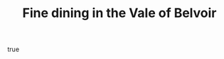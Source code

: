 ---
layout: home
title:  "Fine dining in the Vale of Belvoir"
bodyClass: bg-leaf-blue
hero:
    image:
        url: Jericho_002.jpg
        alt: "A table setting at Restaurant Jericho"
body:
    feature:
        text: "Rooted by working the land, Restaurant Jericho creates a dining experience inspired by humble ingredients and the most honest way to cook, fire."
        link:
            text: "Our history"
            path: "/history"
        images:
            - url: Jericho_006.jpg
              alt: "Chef Richard Stevens in the kitchen garden"
            - url: Jericho_008.jpg
              alt: "Restaurant Jericho exterior"
    content-block:
        text: "From our kitchen garden and surrounding farms our tasting menu reflects the characteristics of our land.  Inherited knowledge and new skills combine to create vibrant food and a relaxed atmosphere."
        link:
            text: "Read more"
            path: "/food"
        images:
            - url: Jericho-Timmy-11.jpeg
              alt: "Restaurant Jericho exterior"
              ar: "4:6"
            - url: Jericho_0012.jpg
              alt: "Restaurant Jericho exterior"
              ar: "6:4"
            - url: Jericho-Timmy-14.jpeg
              alt: "Restaurant Jericho exterior"
              ar: "4:6"
            - url: Jericho-Timmy-21.jpeg
              alt: "Chef Richard Stevens in the kitchen garden"
              ar: "4:6"
    call-to-action:
        title: Gift vouchers
        text: "A thoughtful gift, something to look forward to or a reason to get away. Our gift vouchers are beautifully presented."
        link:
            text: "Treat Someone"
            path: "https://restaurantjericho.sumupstore.com/"
            target: "_blank"
seo:
    title: "Fine dining in the Vale of Belvoir"
    description: "Rooted by working the land, Restaurant Jericho shares a dining experience at our farm inspired by humble ingredients and the most honest way to cook, fire."
    image:
        url: Jericho_002.jpg
        alt: "A table setting at Restaurant Jericho"
---